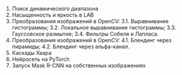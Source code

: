 1. Поиск динамического диапазона
2. Насыщенность и яркость в LAB
3. Преобразования изображений в OpenCV:
3.1. Выравнивание гистограммы;
3.2. Локальное выравнивание гистограммы;
3.3. Гауссовское размытие;
3.4. Фильтры Собеля и Лапласа.
4. Преобразования изображений в OpenCV:
4.1. Блендинг через пирамиды;
4.2. Блендинг через альфа-канал.
5. Каскады Хаара
6. Нейросеть на PyTorch
7. Запуск Mask R-CNN на собственных изображениях
